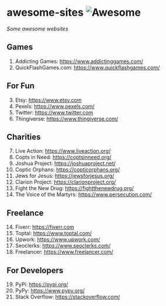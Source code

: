 # awesome-sites ![Awesome](https://cdn.rawgit.com/sindresorhus/awesome/d7305f38d29fed78fa85652e3a63e154dd8e8829/media/badge.svg)
*Some awesome websites*

## Games
1. Addicting Games: https://www.addictinggames.com/
2. QuickFlashGames.com: https://www.quickflashgames.com/

## For Fun
3. Etsy: https://www.etsy.com
4. Pexels: https://www.pexels.com/
5. Twitter: https://www.twitter.com
6. Thingiverse: https://www.thingiverse.com/

## Charities
7. Live Action: https://www.liveaction.org/
8. Copts in Need: https://coptsinneed.org/
8. Joshua Project: https://joshuaproject.net/
9. Coptic Orphans: https://copticorphans.org/
10. Jews for Jesus: https://jewsforjesus.org/
11. Clarion Project: https://clarionproject.org/
12. Fight the New Drug: https://fightthenewdrug.org/
13. The Voice of the Martyrs: https://www.persecution.com/

## Freelance
14. Fiverr: https://fiverr.com
15. Toptal: https://www.toptal.com/
16. Upwork: https://www.upwork.com/
17. Seoclerks: https://www.seoclerks.com/
18. Freelancer: https://www.freelancer.com/

## For Developers
19. PyPi: https://pypi.org/  
20. PyPy: https://www.pypy.org/
21. Stack Overflow: https://stackoverflow.com/
